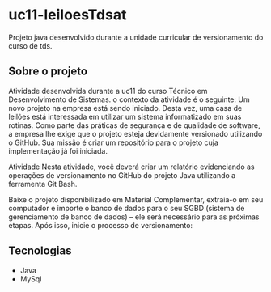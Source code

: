 # uc11-leiloesTdsat
Projeto java desenvolvido durante a unidade curricular de versionamento do curso de tds. 

## Sobre o projeto 
Atividade desenvolvida durante a uc11 do curso Técnico em Desenvolvimento de Sistemas. o contexto da atividade é o seguinte:
Um novo projeto na empresa está sendo iniciado. Desta vez, uma casa de leilões está interessada em utilizar um sistema informatizado em suas rotinas. Como parte das práticas de segurança e de qualidade de software, a empresa lhe exige que o projeto esteja devidamente versionado utilizando o GitHub. Sua missão é criar um repositório para o projeto cuja implementação já foi iniciada.
 
Atividade
Nesta atividade, você deverá criar um relatório evidenciando as operações de versionamento no GitHub do projeto Java utilizando a ferramenta Git Bash.
 
Baixe o projeto disponibilizado em Material Complementar, extraia-o em seu computador e importe o banco de dados para o seu SGBD (sistema de gerenciamento de banco de dados) – ele será necessário para as próximas etapas. Após isso, inicie o processo de versionamento:


## Tecnologias
- Java
- MySql
